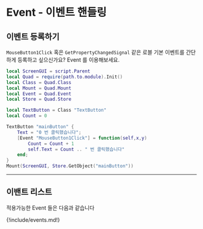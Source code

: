
# Event - 이벤트 핸들링

## 이벤트 등록하기

`MouseButton1Click` 혹은 `GetPropertyChangedSignal` 같은 로블 기본 이벤트를 간단하게 등록하고 싶으신가요? Event 를 이용해보세요.  

```lua
local ScreenGUI = script.Parent
local Quad = require(path.to.module).Init()
local Class = Quad.Class
local Mount = Quad.Mount
local Event = Quad.Event
local Store = Quad.Store

local TextButton = Class "TextButton"
local Count = 0

TextButton "mainButton" {
    Text = "0 번 클릭했습니다";
    [Event "MouseButton1Click"] = function(self,x,y)
        Count = Count + 1
        self.Text = Count .. " 번 클릭했습니다"
    end;
}
Mount(ScreenGUI, Store.GetObject("mainButton"))
```

---

## 이밴트 리스트

적용가능한 Event 들은 다음과 같습니다  

{!include/events.md!}
